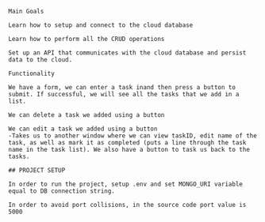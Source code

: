 

    Main Goals

    Learn how to setup and connect to the cloud database

    Learn how to perform all the CRUD operations

    Set up an API that communicates with the cloud database and persist data to the cloud.

    Functionality 

    We have a form, we can enter a task inand then press a button to submit. If successful, we will see all the tasks that we add in a list.

    We can delete a task we added using a button

    We can edit a task we added using a button
    -Takes us to another window where we can view taskID, edit name of the task, as well as mark it as completed (puts a line through the task name in the task list). We also have a button to task us back to the tasks.

    ## PROJECT SETUP

    In order to run the project, setup .env and set MONGO_URI variable equal to DB connection string.

    In order to avoid port collisions, in the source code port value is 5000



